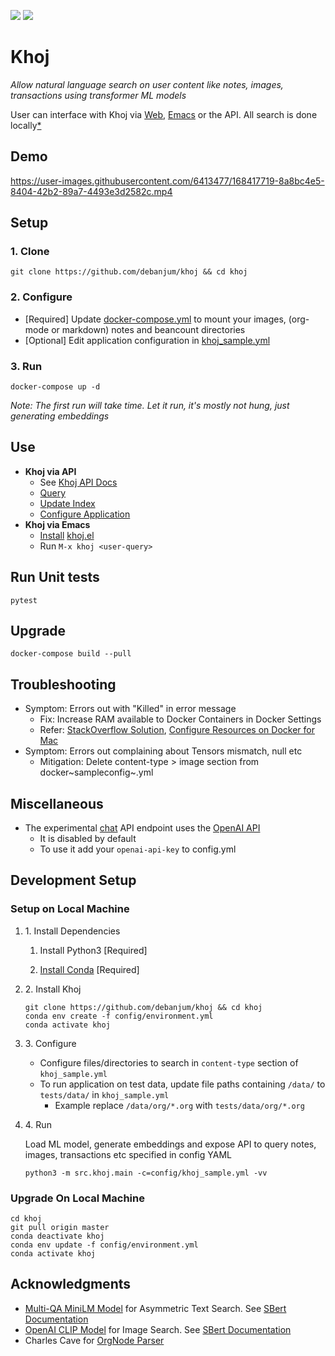 ![](https://github.com/debanjum/khoj/actions/workflows/test.yml/badge.svg)
![](https://github.com/debanjum/khoj/actions/workflows/dockerize.yml/badge.svg)

# Khoj

*Allow natural language search on user content like notes, images,
transactions using transformer ML models*

User can interface with Khoj via [Web](./src/khoj/interface/web/index.html),
[Emacs](./src/khoj/interface/emacs/khoj.el) or the API. All search is done
locally[\*](https://github.com/debanjum/khoj#miscellaneous)

## Demo

<https://user-images.githubusercontent.com/6413477/168417719-8a8bc4e5-8404-42b2-89a7-4493e3d2582c.mp4>

## Setup

### 1. Clone

``` shell
git clone https://github.com/debanjum/khoj && cd khoj
```

### 2. Configure

-   \[Required\] Update [docker-compose.yml](./docker-compose.yml) to
    mount your images, (org-mode or markdown) notes and beancount
    directories
-   \[Optional\] Edit application configuration in
    [khoj_sample.yml](./config/khoj_sample.yml)

### 3. Run

``` shell
docker-compose up -d
```

*Note: The first run will take time. Let it run, it\'s mostly not hung,
just generating embeddings*

## Use

-   **Khoj via API**
    -   See [Khoj API Docs](http://localhost:8000/docs)
    -   [Query](http://localhost:8000/api/search?q=%22what%20is%20the%20meaning%20of%20life%22)
    -   [Update Index](http://localhost:8000/api/update?t=ledger)
    -   [Configure Application](https://localhost:8000/ui)
-   **Khoj via Emacs**
    -   [Install](https://github.com/debanjum/khoj/tree/master/src/khoj/interface/emacs#installation)
        [khoj.el](./src/khoj/interface/emacs/khoj.el)
    -   Run `M-x khoj <user-query>`

## Run Unit tests

``` shell
pytest
```

## Upgrade

``` shell
docker-compose build --pull
```

## Troubleshooting

-   Symptom: Errors out with \"Killed\" in error message
    -   Fix: Increase RAM available to Docker Containers in Docker
        Settings
    -   Refer: [StackOverflow
        Solution](https://stackoverflow.com/a/50770267), [Configure
        Resources on Docker for
        Mac](https://docs.docker.com/desktop/mac/#resources)
-   Symptom: Errors out complaining about Tensors mismatch, null etc
    -   Mitigation: Delete content-type \> image section from
        docker~sampleconfig~.yml

## Miscellaneous

-   The experimental [chat](localhost:8000/chat) API endpoint uses the
    [OpenAI API](https://openai.com/api/)
    -   It is disabled by default
    -   To use it add your `openai-api-key` to config.yml

## Development Setup

### Setup on Local Machine

1.  1\. Install Dependencies

    1.  Install Python3 \[Required\]

    2.  [Install
        Conda](https://docs.conda.io/projects/conda/en/latest/user-guide/install/index.html)
        \[Required\]

2.  2\. Install Khoj

    ``` shell
    git clone https://github.com/debanjum/khoj && cd khoj
    conda env create -f config/environment.yml
    conda activate khoj
    ```

3.  3\. Configure

    -   Configure files/directories to search in `content-type` section
        of `khoj_sample.yml`
    -   To run application on test data, update file paths containing
        `/data/` to `tests/data/` in `khoj_sample.yml`
        -   Example replace `/data/org/*.org` with
            `tests/data/org/*.org`

4.  4\. Run

    Load ML model, generate embeddings and expose API to query notes,
    images, transactions etc specified in config YAML

    ``` shell
    python3 -m src.khoj.main -c=config/khoj_sample.yml -vv
    ```

### Upgrade On Local Machine

``` shell
cd khoj
git pull origin master
conda deactivate khoj
conda env update -f config/environment.yml
conda activate khoj
```

## Acknowledgments

-   [Multi-QA MiniLM
    Model](https://huggingface.co/sentence-transformers/multi-qa-MiniLM-L6-cos-v1)
    for Asymmetric Text Search. See [SBert
    Documentation](https://www.sbert.net/examples/applications/retrieve_rerank/README.html)
-   [OpenAI CLIP Model](https://github.com/openai/CLIP) for Image
    Search. See [SBert
    Documentation](https://www.sbert.net/examples/applications/image-search/README.html)
-   Charles Cave for [OrgNode
    Parser](http://members.optusnet.com.au/~charles57/GTD/orgnode.html)
